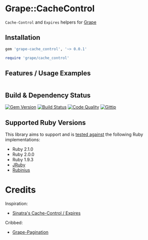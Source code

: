 # Grape::CacheControl

`Cache-Control` and `Expires` helpers for [Grape][grape]

## Installation

```ruby
gem 'grape-cache_control', '~> 0.0.1'
```

```ruby
require 'grape/cache_control'
```
## Features / Usage Examples


```ruby
```

## Build & Dependency Status

[![Gem Version](https://badge.fury.io/rb/grape-cache_control.png)][gem]
[![Build Status](https://travis-ci.org/karlfreeman/grape-cache_control.png)][travis]
[![Code Quality](https://codeclimate.com/github/karlfreeman/grape-cache_control.png)][codeclimate]
[![Gittip](http://img.shields.io/gittip/karlfreeman.png)][gittip]

## Supported Ruby Versions

This library aims to support and is [tested against][travis] the following Ruby
implementations:

* Ruby 2.1.0
* Ruby 2.0.0
* Ruby 1.9.3
* [JRuby][jruby]
* [Rubinius][rubinius]

# Credits

Inspiration:

- [Sinatra's Cache-Control / Expires](https://github.com/sinatra/sinatra/blob/faf2efc670bf4c6076c26d5234c577950c19b699/lib/sinatra/base.rb#L439-L492)

Cribbed:

- [Grape-Pagination](https://github.com/remind101/grape-pagination)

[gem]: https://rubygems.org/gems/grape-cache_control
[travis]: http://travis-ci.org/karlfreeman/grape-cache_control
[codeclimate]: https://codeclimate.com/github/karlfreeman/grape-cache_control
[gittip]: https://www.gittip.com/karlfreeman
[jruby]: http://www.jruby.org
[rubinius]: http://rubini.us

[grape]: http://intridea.github.io/grape
